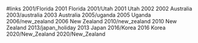 #links
2001/Florida 2001 Florida
2001/Utah 2001 Utah
2002 2002 Australia
2003/australia 2003 Australia
2005/uganda 2005 Uganda
2006/new_zealand 2006 New Zealand
2010/new_zealand 2010 New Zealand
2013/japan_holiday 2013 Japan
2016/Korea 2016 Korea
2020/New_Zealand 2020/New_Zealand
